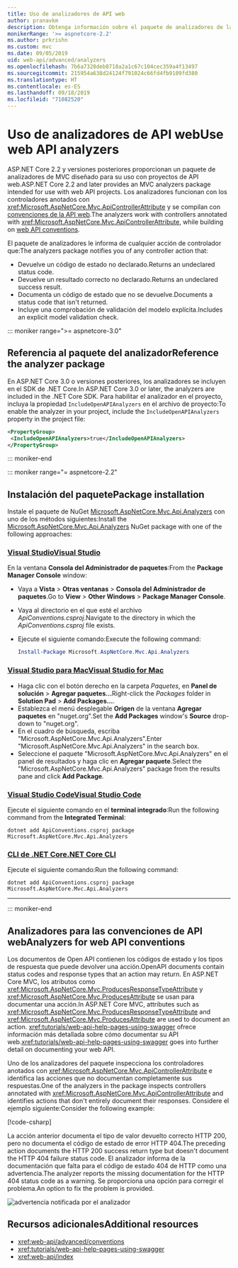 ```yaml
---
title: Uso de analizadores de API web
author: pranavkm
description: Obtenga información sobre el paquete de analizadores de la API web de ASP.NET Core MVC.
monikerRange: '>= aspnetcore-2.2'
ms.author: prkrishn
ms.custom: mvc
ms.date: 09/05/2019
uid: web-api/advanced/analyzers
ms.openlocfilehash: 7b6a7328deb8718a2a1c67c104cec359a4f13497
ms.sourcegitcommit: 215954a638d24124f791024c66fd4fb9109fd380
ms.translationtype: HT
ms.contentlocale: es-ES
ms.lasthandoff: 09/18/2019
ms.locfileid: "71082520"
---
```

# <a name="use-web-api-analyzers"></a><span data-ttu-id="c4f66-103">Uso de analizadores de API web</span><span class="sxs-lookup"><span data-stu-id="c4f66-103">Use web API analyzers</span></span>

<span data-ttu-id="c4f66-104">ASP.NET Core 2.2 y versiones posteriores proporcionan un paquete de analizadores de MVC diseñado para su uso con proyectos de API web.</span><span class="sxs-lookup"><span data-stu-id="c4f66-104">ASP.NET Core 2.2 and later provides an MVC analyzers package intended for use with web API projects.</span></span> <span data-ttu-id="c4f66-105">Los analizadores funcionan con los controladores anotados con <xref:Microsoft.AspNetCore.Mvc.ApiControllerAttribute> y se compilan con [convenciones de la API web](xref:web-api/advanced/conventions).</span><span class="sxs-lookup"><span data-stu-id="c4f66-105">The analyzers work with controllers annotated with <xref:Microsoft.AspNetCore.Mvc.ApiControllerAttribute>, while building on [web API conventions](xref:web-api/advanced/conventions).</span></span>

<span data-ttu-id="c4f66-106">El paquete de analizadores le informa de cualquier acción de controlador que:</span><span class="sxs-lookup"><span data-stu-id="c4f66-106">The analyzers package notifies you of any controller action that:</span></span>

* <span data-ttu-id="c4f66-107">Devuelve un código de estado no declarado.</span><span class="sxs-lookup"><span data-stu-id="c4f66-107">Returns an undeclared status code.</span></span>
* <span data-ttu-id="c4f66-108">Devuelve un resultado correcto no declarado.</span><span class="sxs-lookup"><span data-stu-id="c4f66-108">Returns an undeclared success result.</span></span>
* <span data-ttu-id="c4f66-109">Documenta un código de estado que no se devuelve.</span><span class="sxs-lookup"><span data-stu-id="c4f66-109">Documents a status code that isn't returned.</span></span>
* <span data-ttu-id="c4f66-110">Incluye una comprobación de validación del modelo explícita.</span><span class="sxs-lookup"><span data-stu-id="c4f66-110">Includes an explicit model validation check.</span></span>

::: moniker range=">= aspnetcore-3.0"

## <a name="reference-the-analyzer-package"></a><span data-ttu-id="c4f66-111">Referencia al paquete del analizador</span><span class="sxs-lookup"><span data-stu-id="c4f66-111">Reference the analyzer package</span></span>

<span data-ttu-id="c4f66-112">En ASP.NET Core 3.0 o versiones posteriores, los analizadores se incluyen en el SDK de .NET Core.</span><span class="sxs-lookup"><span data-stu-id="c4f66-112">In ASP.NET Core 3.0 or later, the analyzers are included in the .NET Core SDK.</span></span> <span data-ttu-id="c4f66-113">Para habilitar el analizador en el proyecto, incluya la propiedad `IncludeOpenAPIAnalyzers` en el archivo de proyecto:</span><span class="sxs-lookup"><span data-stu-id="c4f66-113">To enable the analyzer in your project, include the `IncludeOpenAPIAnalyzers` property in the project file:</span></span>

```xml
<PropertyGroup>
 <IncludeOpenAPIAnalyzers>true</IncludeOpenAPIAnalyzers>
</PropertyGroup>
```

::: moniker-end

::: moniker range="= aspnetcore-2.2"

## <a name="package-installation"></a><span data-ttu-id="c4f66-114">Instalación del paquete</span><span class="sxs-lookup"><span data-stu-id="c4f66-114">Package installation</span></span>

<span data-ttu-id="c4f66-115">Instale el paquete de NuGet [Microsoft.AspNetCore.Mvc.Api.Analyzers](https://www.nuget.org/packages/Microsoft.AspNetCore.Mvc.Api.Analyzers) con uno de los métodos siguientes:</span><span class="sxs-lookup"><span data-stu-id="c4f66-115">Install the [Microsoft.AspNetCore.Mvc.Api.Analyzers](https://www.nuget.org/packages/Microsoft.AspNetCore.Mvc.Api.Analyzers) NuGet package with one of the following approaches:</span></span>

### <a name="visual-studiotabvisual-studio"></a>[<span data-ttu-id="c4f66-116">Visual Studio</span><span class="sxs-lookup"><span data-stu-id="c4f66-116">Visual Studio</span></span>](#tab/visual-studio)

<span data-ttu-id="c4f66-117">En la ventana **Consola del Administrador de paquetes**:</span><span class="sxs-lookup"><span data-stu-id="c4f66-117">From the **Package Manager Console** window:</span></span>
  * <span data-ttu-id="c4f66-118">Vaya a **Vista** > **Otras ventanas** > **Consola del Administrador de paquetes**.</span><span class="sxs-lookup"><span data-stu-id="c4f66-118">Go to **View** > **Other Windows** > **Package Manager Console**.</span></span>
  * <span data-ttu-id="c4f66-119">Vaya al directorio en el que esté el archivo *ApiConventions.csproj*.</span><span class="sxs-lookup"><span data-stu-id="c4f66-119">Navigate to the directory in which the *ApiConventions.csproj* file exists.</span></span>
  * <span data-ttu-id="c4f66-120">Ejecute el siguiente comando:</span><span class="sxs-lookup"><span data-stu-id="c4f66-120">Execute the following command:</span></span>

    ```powershell
    Install-Package Microsoft.AspNetCore.Mvc.Api.Analyzers
    ```

### <a name="visual-studio-for-mactabvisual-studio-mac"></a>[<span data-ttu-id="c4f66-121">Visual Studio para Mac</span><span class="sxs-lookup"><span data-stu-id="c4f66-121">Visual Studio for Mac</span></span>](#tab/visual-studio-mac)

* <span data-ttu-id="c4f66-122">Haga clic con el botón derecho en la carpeta *Paquetes*, en **Panel de solución** > **Agregar paquetes...**</span><span class="sxs-lookup"><span data-stu-id="c4f66-122">Right-click the *Packages* folder in **Solution Pad** > **Add Packages...**.</span></span>
* <span data-ttu-id="c4f66-123">Establezca el menú desplegable **Origen** de la ventana **Agregar paquetes** en "nuget.org".</span><span class="sxs-lookup"><span data-stu-id="c4f66-123">Set the **Add Packages** window's **Source** drop-down to "nuget.org".</span></span>
* <span data-ttu-id="c4f66-124">En el cuadro de búsqueda, escriba "Microsoft.AspNetCore.Mvc.Api.Analyzers".</span><span class="sxs-lookup"><span data-stu-id="c4f66-124">Enter "Microsoft.AspNetCore.Mvc.Api.Analyzers" in the search box.</span></span>
* <span data-ttu-id="c4f66-125">Seleccione el paquete "Microsoft.AspNetCore.Mvc.Api.Analyzers" en el panel de resultados y haga clic en **Agregar paquete**.</span><span class="sxs-lookup"><span data-stu-id="c4f66-125">Select the "Microsoft.AspNetCore.Mvc.Api.Analyzers" package from the results pane and click **Add Package**.</span></span>

### <a name="visual-studio-codetabvisual-studio-code"></a>[<span data-ttu-id="c4f66-126">Visual Studio Code</span><span class="sxs-lookup"><span data-stu-id="c4f66-126">Visual Studio Code</span></span>](#tab/visual-studio-code)

<span data-ttu-id="c4f66-127">Ejecute el siguiente comando en el **terminal integrado**:</span><span class="sxs-lookup"><span data-stu-id="c4f66-127">Run the following command from the **Integrated Terminal**:</span></span>

```dotnetcli
dotnet add ApiConventions.csproj package Microsoft.AspNetCore.Mvc.Api.Analyzers
```

### <a name="net-core-clitabnetcore-cli"></a>[<span data-ttu-id="c4f66-128">CLI de .NET Core</span><span class="sxs-lookup"><span data-stu-id="c4f66-128">.NET Core CLI</span></span>](#tab/netcore-cli)

<span data-ttu-id="c4f66-129">Ejecute el siguiente comando:</span><span class="sxs-lookup"><span data-stu-id="c4f66-129">Run the following command:</span></span>

```dotnetcli
dotnet add ApiConventions.csproj package Microsoft.AspNetCore.Mvc.Api.Analyzers
```

---

::: moniker-end

## <a name="analyzers-for-web-api-conventions"></a><span data-ttu-id="c4f66-130">Analizadores para las convenciones de API web</span><span class="sxs-lookup"><span data-stu-id="c4f66-130">Analyzers for web API conventions</span></span>

<span data-ttu-id="c4f66-131">Los documentos de Open API contienen los códigos de estado y los tipos de respuesta que puede devolver una acción.</span><span class="sxs-lookup"><span data-stu-id="c4f66-131">OpenAPI documents contain status codes and response types that an action may return.</span></span> <span data-ttu-id="c4f66-132">En ASP.NET Core MVC, los atributos como <xref:Microsoft.AspNetCore.Mvc.ProducesResponseTypeAttribute> y <xref:Microsoft.AspNetCore.Mvc.ProducesAttribute> se usan para documentar una acción.</span><span class="sxs-lookup"><span data-stu-id="c4f66-132">In ASP.NET Core MVC, attributes such as <xref:Microsoft.AspNetCore.Mvc.ProducesResponseTypeAttribute> and <xref:Microsoft.AspNetCore.Mvc.ProducesAttribute> are used to document an action.</span></span> <span data-ttu-id="c4f66-133"><xref:tutorials/web-api-help-pages-using-swagger> ofrece información más detallada sobre cómo documentar su API web.</span><span class="sxs-lookup"><span data-stu-id="c4f66-133"><xref:tutorials/web-api-help-pages-using-swagger> goes into further detail on documenting your web API.</span></span>

<span data-ttu-id="c4f66-134">Uno de los analizadores del paquete inspecciona los controladores anotados con <xref:Microsoft.AspNetCore.Mvc.ApiControllerAttribute> e identifica las acciones que no documentan completamente sus respuestas.</span><span class="sxs-lookup"><span data-stu-id="c4f66-134">One of the analyzers in the package inspects controllers annotated with <xref:Microsoft.AspNetCore.Mvc.ApiControllerAttribute> and identifies actions that don't entirely document their responses.</span></span> <span data-ttu-id="c4f66-135">Considere el ejemplo siguiente:</span><span class="sxs-lookup"><span data-stu-id="c4f66-135">Consider the following example:</span></span>

[!code-csharp[](conventions/sample/Controllers/ContactsController.cs?name=missing404docs&highlight=10)]

<span data-ttu-id="c4f66-136">La acción anterior documenta el tipo de valor devuelto correcto HTTP 200, pero no documenta el código de estado de error HTTP 404.</span><span class="sxs-lookup"><span data-stu-id="c4f66-136">The preceding action documents the HTTP 200 success return type but doesn't document the HTTP 404 failure status code.</span></span> <span data-ttu-id="c4f66-137">El analizador informa de la documentación que falta para el código de estado 404 de HTTP como una advertencia.</span><span class="sxs-lookup"><span data-stu-id="c4f66-137">The analyzer reports the missing documentation for the HTTP 404 status code as a warning.</span></span> <span data-ttu-id="c4f66-138">Se proporciona una opción para corregir el problema.</span><span class="sxs-lookup"><span data-stu-id="c4f66-138">An option to fix the problem is provided.</span></span>

![advertencia notificada por el analizador](conventions/_static/Analyzer.gif)

## <a name="additional-resources"></a><span data-ttu-id="c4f66-140">Recursos adicionales</span><span class="sxs-lookup"><span data-stu-id="c4f66-140">Additional resources</span></span>

* <xref:web-api/advanced/conventions>
* <xref:tutorials/web-api-help-pages-using-swagger>
* <xref:web-api/index>
